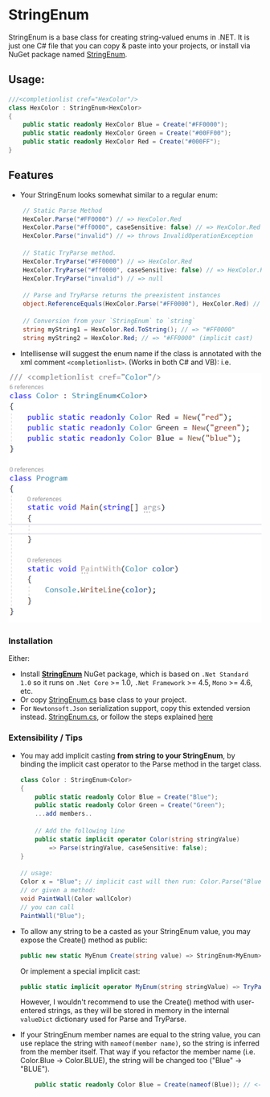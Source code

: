 # StringEnum

StringEnum is a base class for creating string-valued enums in .NET. It is just one C# file that you can copy & paste into your projects, or install via NuGet package named [StringEnum](https://www.nuget.org/packages/StringEnum/).

## Usage:

``` csharp
///<completionlist cref="HexColor"/> 
class HexColor : StringEnum<HexColor>
{
    public static readonly HexColor Blue = Create("#FF0000");
    public static readonly HexColor Green = Create("#00FF00");
    public static readonly HexColor Red = Create("#000FF");
}
```

## Features

- Your StringEnum looks somewhat similar to a regular enum:

``` csharp
    // Static Parse Method
    HexColor.Parse("#FF0000") // => HexColor.Red
    HexColor.Parse("#ff0000", caseSensitive: false) // => HexColor.Red
    HexColor.Parse("invalid") // => throws InvalidOperationException

    // Static TryParse method.
    HexColor.TryParse("#FF0000") // => HexColor.Red
    HexColor.TryParse("#ff0000", caseSensitive: false) // => HexColor.Red
    HexColor.TryParse("invalid") // => null

    // Parse and TryParse returns the preexistent instances
    object.ReferenceEquals(HexColor.Parse("#FF0000"), HexColor.Red) // => true

    // Conversion from your `StringEnum` to `string`
    string myString1 = HexColor.Red.ToString(); // => "#FF0000"
    string myString2 = HexColor.Red; // => "#FF0000" (implicit cast)
```

- Intellisense will suggest the enum name if the class is annotated with the xml comment `<completionlist>`. (Works in both C# and VB): i.e.

![Intellisense demo](images/intellisense.gif)

### Installation

Either:

- Install [**StringEnum**](https://www.nuget.org/packages/StringEnum/) NuGet package, which is based on `.Net Standard 1.0` so it runs on `.Net Core` >= 1.0, `.Net Framework` >= 4.5, `Mono` >= 4.6, etc.
- Or copy [StringEnum.cs](StringEnum/StringEnum.cs) base class to your project. 
- For `Newtonsoft.Json` serialization support, copy this extended version instead. [StringEnum.cs](StringEnum.Sample.NewtonsoftSerialization/StringEnum.cs), or follow the steps explained [here](StringEnum.Sample.NewtonsoftSerialization/README.md) 


### Extensibility / Tips

- You may add implicit casting **from string to your StringEnum**, by binding the implicit cast operator to the Parse method in the target class.

    ``` csharp
    class Color : StringEnum<Color>
    {
        public static readonly Color Blue = Create("Blue");
        public static readonly Color Green = Create("Green");
        ...add members..

        // Add the following line
        public static implicit operator Color(string stringValue)
            => Parse(stringValue, caseSensitive: false);
    }

    // usage:
    Color x = "Blue"; // implicit cast will then run: Color.Parse("Blue", caseSensitive: false)
    // or given a method:
    void PaintWall(Color wallColor)
    // you can call
    PaintWall("Blue");
    ```

- To allow any string to be a casted as your StringEnum value, you may expose the Create() method as public:

    ``` csharp
    public new static MyEnum Create(string value) => StringEnum<MyEnum>.Create(value);
    ```

    Or implement a special implicit cast:

    ``` csharp
    public static implicit operator MyEnum(string stringValue) => TryParse(stringValue, true) ?? Create(stringValue);
    ```

    However, I wouldn't recommend to use the Create() method with user-entered strings, as they will be stored in memory in the internal `valueDict` dictionary used for Parse and TryParse.

- If your StringEnum member names are equal to the string value, you can use replace the string with `nameof(member name)`, so the string is inferred from the member itself. That way if you refactor the member name (i.e. Color.Blue -> Color.BLUE), the string will be changed too ("Blue" -> "BLUE").

    ``` csharp
        public static readonly Color Blue = Create(nameof(Blue)); // <-- use nameof(Blue) instead of "Blue" string literal
    ```
